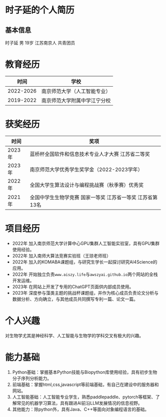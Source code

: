 # 时子延的个人简历

## 基本信息

时子延 男 19岁 江苏南京人 共青团员

# 教育经历

|时间|学校|
|---|---|
|2022-2026|南京师范大学（人工智能专业）|
|2019-2022|南京师范大学附属中学江宁分校|


# 获奖经历

|时间|奖项|
|---|-----|
|2023年|蓝桥杯全国软件和信息技术专业人才大赛 江苏省二等奖|
|2023年|南京师范大学优秀学生奖学金（2022-2023学年）|
|2022年|全国大学生算法设计与编程挑战赛（秋季赛）优秀奖|
|2021年|全国中学生生物学竞赛 国家一等奖 江苏省一等奖 江苏省第13名|



# 项目经历
- 2022年  加入南京师范大学计算中心GPU集群人工智能实验室，具有GPU集群使用经验。
- 2022年  加入南师大算法竞赛实验班（王琼老师班）
- 2022年  加入的KOMABA课题组，与研究生学长一起探讨研究AI4Science的应用。
- 2022年  开始独立负责`www.aiszy.life`与`awszyai.github.io`两个网站的全栈开发运维。
- 2023年  在网站上开发了专用的ChatGPT页面供内部成员使用。
- 2023年  深度参与藻类主题的挑战杯课题组，并作为核心成员负责论文分析与数据分析、方向确立，与其他成员共同撰写专利一篇、论文一篇。

# 个人兴趣

对生物学尤其是神经科学、人工智能与生物学的学科交叉有极大的兴趣。

# 能力基础

1. Python基础：掌握基本Python技能与Biopython库使用经验，具有初步生物分子序列分析能力。
2. 前端基础：掌握html,css,javascript等前端基础，有自己在建设中的服务器和网站。
3. 人工智能基础：人工智能专业学生，熟悉paddlepaddle、pytorch等框架、了解常见的机器学习算法，具有跟进AI前沿LLM发展情况的信息视野。
4. 其他能力：除python外，具有Java、C++等面向对象编程语言的基础。
